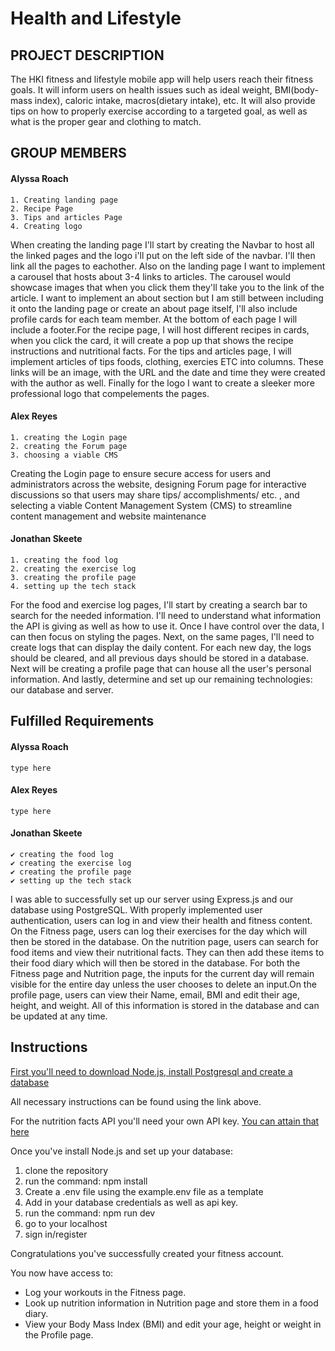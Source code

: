 # Health and Lifestyle

## PROJECT DESCRIPTION
  The HKI fitness and lifestyle mobile app will help users reach their fitness goals.
  It will inform users on health issues such as ideal weight, BMI(body-mass index), caloric
  intake, macros(dietary intake), etc. It will also provide tips on how to properly exercise
  according to a targeted goal, as well as what is the proper gear and clothing to match.

## GROUP MEMBERS
  #### Alyssa Roach
    1. Creating landing page
    2. Recipe Page
    3. Tips and articles Page
    4. Creating logo

  When creating the landing page I'll start by creating the Navbar to host all the linked pages and the logo i'll put on the left side of the navbar. I'll then link all the pages to eachother. Also on the landing page I want to implement a carousel that hosts about 3-4 links to articles. The carousel would showcase images that when you click them they'll take you to the link of the article. I want to implement an about section but I am still between including it onto the landing page or create an about page itself, I'll also include profile cards for each team member. At the bottom of each page I will include a footer.For the recipe page, I will host different recipes in cards, when you click the card, it will create a pop up that shows the recipe instructions and nutritional facts. For the tips and articles page, I will implement articles of tips foods, clothing, exercies ETC into columns. These links will be an image, with the URL and the date and time they were created with the author as well. Finally for the logo I want to create a sleeker more professional logo that compelements the pages.
      
  #### Alex Reyes 
    1. creating the Login page
    2. creating the Forum page
    3. choosing a viable CMS

  Creating the Login page to ensure secure access for users and administrators across the website, designing Forum page for interactive discussions so that users may share tips/ accomplishments/ etc. , and selecting a viable Content Management System (CMS) to streamline content management and website maintenance


  #### Jonathan Skeete
    1. creating the food log
    2. creating the exercise log
    3. creating the profile page
    4. setting up the tech stack
    
  For the food and exercise log pages, I'll start by creating a search bar to search for the needed information. I'll need to understand what information the API is giving as well as how to use it. Once I have control over the data, I can then focus on styling the pages. Next, on the same pages, I'll need to create logs that can display the daily content. For each new day, the logs should be cleared, and all previous days should be stored in a database. Next will be creating a profile page that can house all the user's personal information. And lastly, determine and set up our remaining technologies: our database and server.

## Fulfilled Requirements
  #### Alyssa Roach
    type here

  #### Alex Reyes
    type here

  #### Jonathan Skeete
    ✔️ creating the food log
    ✔️ creating the exercise log
    ✔️ creating the profile page
    ✔️ setting up the tech stack

  I was able to successfully set up our server using Express.js and our database using PostgreSQL.
  With properly implemented user authentication, users can log in and view their health and fitness content. On the Fitness page, users can log their exercises for the day which will then be stored in the database. 
  On the nutrition page, users can search for food items and view their nutritional facts. They can then add these items to their food diary which will then be stored in the database. For both the Fitness page and Nutrition page, the inputs for the current day will remain visible for the entire day unless the user chooses to delete an input.On the profile page, users can view their Name, email, BMI and edit their age, height, and weight. All of this information is stored in the database and can be updated at any time.

## Instructions
[First you'll need to download Node.js, install Postgresql and create a database](setupREADME.md)

All necessary instructions can be found using the link above.

For the nutrition facts API you'll need your own API key.
[You can attain that here](https://rapidapi.com/edamam/api/edamam-nutrition-analysis)

Once you've install Node.js and set up your database:
  1. clone the repository
  2. run the command: npm install
  3. Create a .env file using the example.env file as a template
  4. Add in your database credentials as well as api key.
  5. run the command: npm run dev
  6. go to your localhost
  7. sign in/register

Congratulations you've successfully created your fitness account.

You now have access to:

 * Log your workouts in the Fitness page.
 * Look up nutrition information in Nutrition page and store them in a food diary.
 * View your Body Mass Index (BMI) and edit your age, height or weight in the Profile page.
